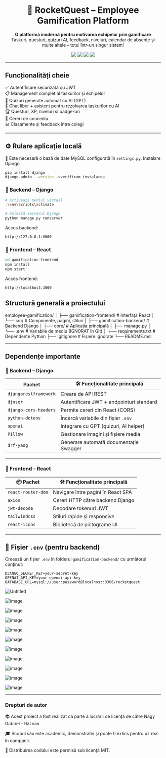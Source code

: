   <h1 align="center">🚀 RocketQuest – Employee Gamification Platform</h1>

<p align="center">
  <strong>O platformă modernă pentru motivarea echipelor prin gamificare</strong><br/>
  Taskuri, questuri, quizuri AI, feedback, niveluri, calendar de absențe și multe altele – totul într-un singur sistem!
</p>

<p align="center">
  <img src="https://img.shields.io/badge/backend-Django-092E20?logo=django&logoColor=white"/>
  <img src="https://img.shields.io/badge/frontend-React-61DAFB?logo=react&logoColor=black"/>
  <img src="https://img.shields.io/badge/AI-OpenAI-412991?logo=openai&logoColor=white"/>
  <img src="https://img.shields.io/badge/license-MIT-blue"/>
</p>

---

##  Funcționalități cheie

✅ Autentificare securizată cu JWT  
📋 Management complet al taskurilor și echipelor  
🧠 Quizuri generate automat cu AI (GPT)  
💬 Chat liber + asistent pentru rezolvarea taskurilor cu AI  
🏆 Questuri, XP, niveluri și badge-uri  
📅 Cereri de concediu  
📊 Clasamente și feedback între colegi  

---

## ⚙️ Rulare aplicație locală

📌 Este necesară o bază de date MySQL configurată în `settings.py`.
Instalare Django
```bash
pip install django
django-admin --version ->verificam instalarea
```
### 🔹 Backend – Django

```bash
# Activează mediul virtual
.\env\Scripts\activate

# Rulează serverul Django
python manage.py runserver


```
Acces backend:
```bash
http://127.0.0.1:8000
```

### 🔹 Frontend – React
```bash
cd gamification-frontend
npm install
npm start
```
Acces frontend:
```bash
http://localhost:3000
```
## Structură generală a proiectului

employee-gamification/
│
├── gamification-frontend/ # Interfața React
│ └── src/ # Componente, pagini, stiluri
│
├── gamification-backend/ # Backend Django
│ ├── core/ # Aplicația principală
│ ├── manage.py
│ └── .env # Variabile de mediu (IGNORAT în Git)
│
├── requirements.txt # Dependențe Python
├── .gitignore # Fișiere ignorate
└── README.md



---

##  Dependențe importante

### 🔸 Backend – Django

|  Pachet               | 🛠 Funcționalitate principală                     |
|-------------------------|--------------------------------------------------|
| `djangorestframework`   | Creare de API REST                              |
| `djoser`                | Autentificare JWT + endpointuri standard        |
| `django-cors-headers`   | Permite cereri din React (CORS)                 |
| `python-dotenv`         | Încarcă variabile din fișier `.env`             |
| `openai`                | Integrare cu GPT (quizuri, AI helper)           |
| `Pillow`                | Gestionare imagini și fișiere media             |
| `drf-yasg`              | Generare automată documentație Swagger          |

---

### 🔸 Frontend – React

| 📦 Pachet            | 🛠 Funcționalitate principală             |
|----------------------|------------------------------------------|
| `react-router-dom`   | Navigare între pagini în React SPA       |
| `axios`              | Cereri HTTP către backend Django         |
| `jwt-decode`         | Decodare tokenuri JWT                    |
| `tailwindcss`        | Stiluri rapide și responsive             |
| `react-icons`        | Bibliotecă de pictograme UI              |

---

## 🔐 Fișier `.env` (pentru backend)

Creează un fișier `.env` în folderul `gamification-backend/` cu următorul conținut:

```env
DJANGO_SECRET_KEY=your-secret-key
OPENAI_API_KEY=your-openai-api-key
DATABASE_URL=mysql://user:password@localhost:3306/rocketquest
```
![Untitled](https://github.com/user-attachments/assets/5fbb8675-0ab9-4893-a705-394fdb05a5bf)

![image](https://github.com/user-attachments/assets/661f5911-7b8a-453e-906d-b57f378ab789)

![image](https://github.com/user-attachments/assets/11c57812-117a-4d36-bcf5-5e13aec2f96e)

![image](https://github.com/user-attachments/assets/208936f3-a684-4097-80cf-d9e36b7c88ca)

![image](https://github.com/user-attachments/assets/b49032f8-d663-4a35-b2f8-d11c39073560)

![image](https://github.com/user-attachments/assets/77d938b6-5c1d-4297-9d51-ac4164958e78)

![image](https://github.com/user-attachments/assets/8bd6cb43-b8d1-4067-8845-64f310ee8427)

![image](https://github.com/user-attachments/assets/b435a74b-04ec-40a6-8c74-7f49a62020d4)

![image](https://github.com/user-attachments/assets/f4f3f057-bb06-46c6-984c-519e62cb3b81)

![image](https://github.com/user-attachments/assets/3b505855-641b-4987-af12-2da3d72e10e1)

![image](https://github.com/user-attachments/assets/8fe0adef-a38d-4770-92d1-7aa033ed80d7)

---
### Drepturi de autor
📚 Acest proiect a fost realizat ca parte a lucrării de licență de către Nagy Gabriel - Răzvan

🎓 Scopul său este academic, demonstrativ și poate fi extins pentru uz real în companii.

📄 Distribuirea codului este permisă sub licență MIT.




